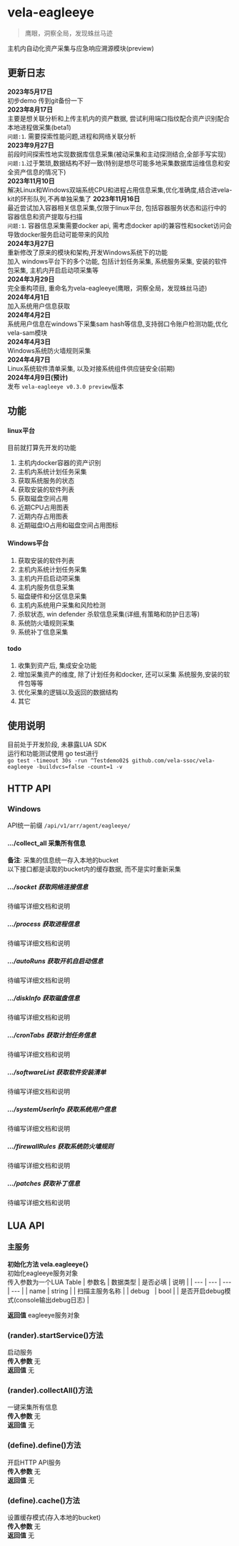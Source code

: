 # vela-eagleeye
>鹰眼，洞察全局，发现蛛丝马迹   

主机内自动化资产采集与应急响应溯源模块(preview)  


## 更新日志
**2023年5月17日**  
初步demo 传到git备份一下  
**2023年8月17日**  
主要是想关联分析和上传主机内的资产数据, 尝试利用端口指纹配合资产识别配合本地进程做采集(beta1)  
`问题:1`. 需要探索性能问题,进程和网络关联分析  
**2023年9月27日**  
前段时间探索性地实现数据库信息采集(被动采集和主动探测结合,全部手写实现)  
`问题:1`.过于繁琐,数据结构不好一致(特别是想尽可能多地采集数据库运维信息和安全资产信息的情况下)  
**2023年11月10日**  
解决Linux和Windows双端系统CPU和进程占用信息采集,优化准确度,结合进vela-kit的环形队列,不再单独采集了 
**2023年11月16日**  
最近尝试加入容器相关信息采集,仅限于linux平台, 包括容器服务状态和运行中的容器信息和资产提取与扫描  
`问题:1`. 容器信息采集需要docker api, 需考虑docker api的兼容性和socket访问会导致docker服务启动可能带来的风险    
**2024年3月27日**  
重新修改了原来的模块和架构,开发Windows系统下的功能  
加入 windows平台下的多个功能, 包括计划任务采集, 系统服务采集, 安装的软件包采集, 主机内开启启动项采集等  
**2024年3月29日**  
完全重构项目, 重命名为vela-eagleeye(鹰眼，洞察全局，发现蛛丝马迹)  
**2024年4月1日**  
加入系统用户信息获取  
**2024年4月2日**  
系统用户信息在windows下采集sam hash等信息,支持弱口令账户检测功能,优化vela-sam模块  
**2024年4月3日**  
Windows系统防火墙规则采集  
**2024年4月7日**  
Linux系统软件清单采集, 以及对接系统组件供应链安全(前期)  
**2024年4月9日(预计)**  
发布 `vela-eagleeye v0.3.0 preview`版本    




## 功能
#### linux平台  
目前就打算先开发的功能  
1. 主机内docker容器的资产识别
2. 主机内系统计划任务采集
3. 获取系统服务的状态
4. 获取安装的软件列表
5. 获取磁盘空间占用
6. 近期CPU占用图表
7. 近期内存占用图表
8. 近期磁盘IO占用和磁盘空间占用图标


#### Windows平台
1. 获取安装的软件列表
2. 主机内系统计划任务采集
3. 主机内开启启动项采集
4. 主机内服务信息采集
5. 磁盘硬件和分区信息采集
6. 主机内系统用户采集和风险检测
7. 杀软状态, win defender 杀软信息采集(详细,有策略和防护日志等)
8. 系统防火墙规则采集
9. 系统补丁信息采集

#### todo
1. 收集到资产后, 集成安全功能
2. 增加采集资产的维度, 除了计划任务和docker, 还可以采集 系统服务,安装的软件包等等
3. 优化采集的逻辑以及返回的数据结构
4. 其它


## 使用说明
目前处于开发阶段, 未暴露LUA SDK  
运行和功能测试使用 go test进行  
`go test -timeout 30s -run ^Testdemo02$ github.com/vela-ssoc/vela-eagleeye -buildvcs=false -count=1 -v`

## HTTP API

### Windows
API统一前缀 `/api/v1/arr/agent/eagleeye/`
#### .../collect_all  采集所有信息  
**备注**: 采集的信息统一存入本地的bucket  
以下接口都是读取的bucket内的缓存数据, 而不是实时重新采集  
##### .../socket  获取网络连接信息  
待编写详细文档和说明  

##### .../process  获取进程信息  
待编写详细文档和说明  

##### .../autoRuns  获取开机自启动信息  
待编写详细文档和说明  

##### .../diskInfo  获取磁盘信息  
待编写详细文档和说明  

##### .../cronTabs  获取计划任务信息  
待编写详细文档和说明  

##### .../softwareList  获取软件安装清单  
待编写详细文档和说明  

##### .../systemUserInfo  获取系统用户信息  
待编写详细文档和说明  

##### .../firewallRules  获取系统防火墙规则  
待编写详细文档和说明  

##### .../patches  获取补丁信息  
待编写详细文档和说明  


## LUA API

### 主服务
**初始化方法 vela.eagleeye{}**  
初始化eagleeye服务对象  
传入参数为一个LUA Table
| 参数名 | 数据类型 | 是否必填 | 说明 |
| --- | --- | --- | --- |
| name | string |  | 扫描主服务名称 |
| debug   | bool |  | 是否开启debug模式(console输出debug日志) |  

**返回值** eagleeye服务对象 

### (rander).startService()方法
启动服务  
**传入参数** 无  
**返回值** 无  

### (rander).collectAll()方法
一键采集所有信息  
**传入参数** 无  
**返回值** 无  

### (define).define()方法
开启HTTP API服务  
**传入参数** 无  
**返回值** 无  

### (define).cache()方法
设置缓存模式(存入本地的bucket)  
**传入参数** 无  
**返回值** 无  